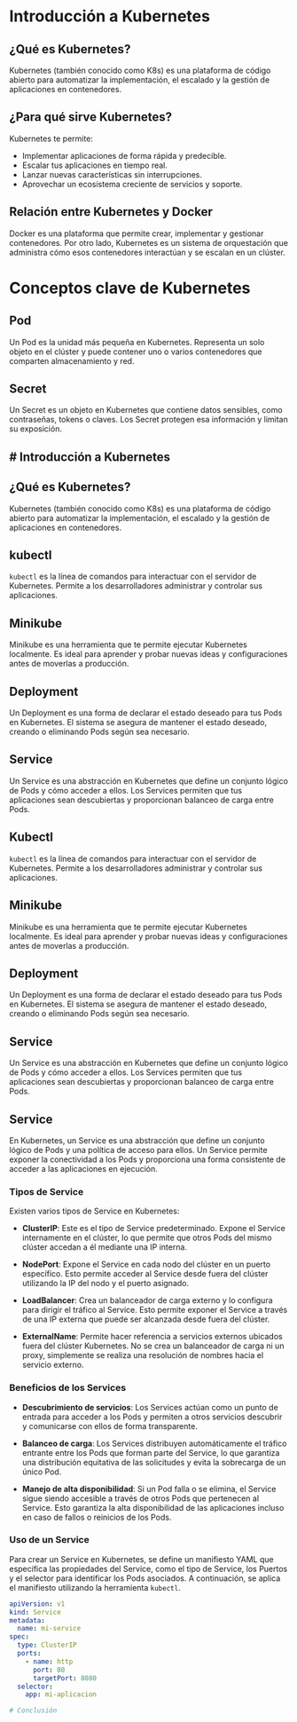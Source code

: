 # Introducción a Kubernetes

## ¿Qué es Kubernetes?

Kubernetes (también conocido como K8s) es una plataforma de código abierto para automatizar la implementación, el escalado y la gestión de aplicaciones en contenedores. 

## ¿Para qué sirve Kubernetes?

Kubernetes te permite:

- Implementar aplicaciones de forma rápida y predecible.
- Escalar tus aplicaciones en tiempo real.
- Lanzar nuevas características sin interrupciones.
- Aprovechar un ecosistema creciente de servicios y soporte.

## Relación entre Kubernetes y Docker

Docker es una plataforma que permite crear, implementar y gestionar contenedores. Por otro lado, Kubernetes es un sistema de orquestación que administra cómo esos contenedores interactúan y se escalan en un clúster.

# Conceptos clave de Kubernetes

## Pod

Un Pod es la unidad más pequeña en Kubernetes. Representa un solo objeto en el clúster y puede contener uno o varios contenedores que comparten almacenamiento y red. 

## Secret

Un Secret es un objeto en Kubernetes que contiene datos sensibles, como contraseñas, tokens o claves. Los Secret protegen esa información y limitan su exposición.

## # Introducción a Kubernetes

## ¿Qué es Kubernetes?

Kubernetes (también conocido como K8s) es una plataforma de código abierto para automatizar la implementación, el escalado y la gestión de aplicaciones en contenedores. 


## kubectl

`kubectl` es la línea de comandos para interactuar con el servidor de Kubernetes. Permite a los desarrolladores administrar y controlar sus aplicaciones.

## Minikube

Minikube es una herramienta que te permite ejecutar Kubernetes localmente. Es ideal para aprender y probar nuevas ideas y configuraciones antes de moverlas a producción.

## Deployment

Un Deployment es una forma de declarar el estado deseado para tus Pods en Kubernetes. El sistema se asegura de mantener el estado deseado, creando o eliminando Pods según sea necesario.

## Service

Un Service es una abstracción en Kubernetes que define un conjunto lógico de Pods y cómo acceder a ellos. Los Services permiten que tus aplicaciones sean descubiertas y proporcionan balanceo de carga entre Pods.

## Kubectl 

`kubectl` es la línea de comandos para interactuar con el servidor de Kubernetes. Permite a los desarrolladores administrar y controlar sus aplicaciones.

## Minikube

Minikube es una herramienta que te permite ejecutar Kubernetes localmente. Es ideal para aprender y probar nuevas ideas y configuraciones antes de moverlas a producción.

## Deployment

Un Deployment es una forma de declarar el estado deseado para tus Pods en Kubernetes. El sistema se asegura de mantener el estado deseado, creando o eliminando Pods según sea necesario.

## Service

Un Service es una abstracción en Kubernetes que define un conjunto lógico de Pods y cómo acceder a ellos. Los Services permiten que tus aplicaciones sean descubiertas y proporcionan balanceo de carga entre Pods.

## Service

En Kubernetes, un Service es una abstracción que define un conjunto lógico de Pods y una política de acceso para ellos. Un Service permite exponer la conectividad a los Pods y proporciona una forma consistente de acceder a las aplicaciones en ejecución.

### Tipos de Service

Existen varios tipos de Service en Kubernetes:

- **ClusterIP**: Este es el tipo de Service predeterminado. Expone el Service internamente en el clúster, lo que permite que otros Pods del mismo clúster accedan a él mediante una IP interna.

- **NodePort**: Expone el Service en cada nodo del clúster en un puerto específico. Esto permite acceder al Service desde fuera del clúster utilizando la IP del nodo y el puerto asignado.

- **LoadBalancer**: Crea un balanceador de carga externo y lo configura para dirigir el tráfico al Service. Esto permite exponer el Service a través de una IP externa que puede ser alcanzada desde fuera del clúster.

- **ExternalName**: Permite hacer referencia a servicios externos ubicados fuera del clúster Kubernetes. No se crea un balanceador de carga ni un proxy, simplemente se realiza una resolución de nombres hacia el servicio externo.

### Beneficios de los Services

- **Descubrimiento de servicios**: Los Services actúan como un punto de entrada para acceder a los Pods y permiten a otros servicios descubrir y comunicarse con ellos de forma transparente.

- **Balanceo de carga**: Los Services distribuyen automáticamente el tráfico entrante entre los Pods que forman parte del Service, lo que garantiza una distribución equitativa de las solicitudes y evita la sobrecarga de un único Pod.

- **Manejo de alta disponibilidad**: Si un Pod falla o se elimina, el Service sigue siendo accesible a través de otros Pods que pertenecen al Service. Esto garantiza la alta disponibilidad de las aplicaciones incluso en caso de fallos o reinicios de los Pods.

### Uso de un Service

Para crear un Service en Kubernetes, se define un manifiesto YAML que especifica las propiedades del Service, como el tipo de Service, los Puertos y el selector para identificar los Pods asociados. A continuación, se aplica el manifiesto utilizando la herramienta `kubectl`.

```yaml
apiVersion: v1
kind: Service
metadata:
  name: mi-service
spec:
  type: ClusterIP
  ports:
    - name: http
      port: 80
      targetPort: 8080
  selector:
    app: mi-aplicacion

# Conclusión
